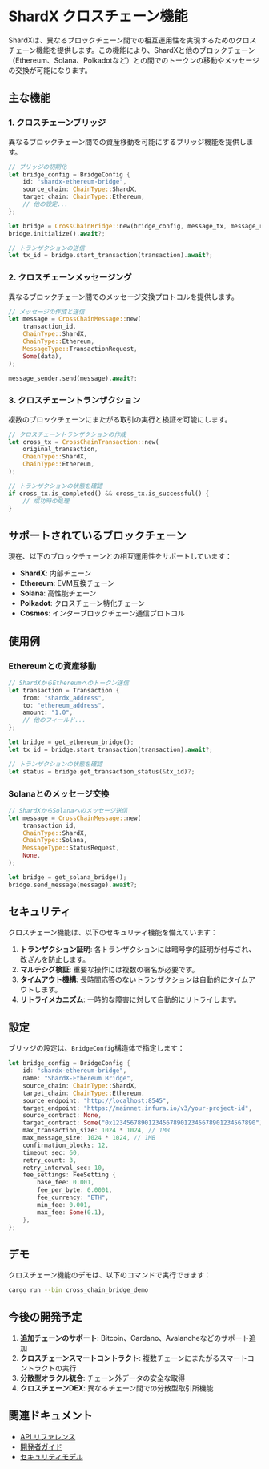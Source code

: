 # ShardX クロスチェーン機能

ShardXは、異なるブロックチェーン間での相互運用性を実現するためのクロスチェーン機能を提供します。この機能により、ShardXと他のブロックチェーン（Ethereum、Solana、Polkadotなど）との間でのトークンの移動やメッセージの交換が可能になります。

## 主な機能

### 1. クロスチェーンブリッジ

異なるブロックチェーン間での資産移動を可能にするブリッジ機能を提供します。

```rust
// ブリッジの初期化
let bridge_config = BridgeConfig {
    id: "shardx-ethereum-bridge",
    source_chain: ChainType::ShardX,
    target_chain: ChainType::Ethereum,
    // 他の設定...
};

let bridge = CrossChainBridge::new(bridge_config, message_tx, message_rx);
bridge.initialize().await?;

// トランザクションの送信
let tx_id = bridge.start_transaction(transaction).await?;
```

### 2. クロスチェーンメッセージング

異なるブロックチェーン間でのメッセージ交換プロトコルを提供します。

```rust
// メッセージの作成と送信
let message = CrossChainMessage::new(
    transaction_id,
    ChainType::ShardX,
    ChainType::Ethereum,
    MessageType::TransactionRequest,
    Some(data),
);

message_sender.send(message).await?;
```

### 3. クロスチェーントランザクション

複数のブロックチェーンにまたがる取引の実行と検証を可能にします。

```rust
// クロスチェーントランザクションの作成
let cross_tx = CrossChainTransaction::new(
    original_transaction,
    ChainType::ShardX,
    ChainType::Ethereum,
);

// トランザクションの状態を確認
if cross_tx.is_completed() && cross_tx.is_successful() {
    // 成功時の処理
}
```

## サポートされているブロックチェーン

現在、以下のブロックチェーンとの相互運用性をサポートしています：

- **ShardX**: 内部チェーン
- **Ethereum**: EVM互換チェーン
- **Solana**: 高性能チェーン
- **Polkadot**: クロスチェーン特化チェーン
- **Cosmos**: インターブロックチェーン通信プロトコル

## 使用例

### Ethereumとの資産移動

```rust
// ShardXからEthereumへのトークン送信
let transaction = Transaction {
    from: "shardx_address",
    to: "ethereum_address",
    amount: "1.0",
    // 他のフィールド...
};

let bridge = get_ethereum_bridge();
let tx_id = bridge.start_transaction(transaction).await?;

// トランザクションの状態を確認
let status = bridge.get_transaction_status(&tx_id)?;
```

### Solanaとのメッセージ交換

```rust
// ShardXからSolanaへのメッセージ送信
let message = CrossChainMessage::new(
    transaction_id,
    ChainType::ShardX,
    ChainType::Solana,
    MessageType::StatusRequest,
    None,
);

let bridge = get_solana_bridge();
bridge.send_message(message).await?;
```

## セキュリティ

クロスチェーン機能は、以下のセキュリティ機能を備えています：

1. **トランザクション証明**: 各トランザクションには暗号学的証明が付与され、改ざんを防止します。
2. **マルチシグ検証**: 重要な操作には複数の署名が必要です。
3. **タイムアウト機構**: 長時間応答のないトランザクションは自動的にタイムアウトします。
4. **リトライメカニズム**: 一時的な障害に対して自動的にリトライします。

## 設定

ブリッジの設定は、`BridgeConfig`構造体で指定します：

```rust
let bridge_config = BridgeConfig {
    id: "shardx-ethereum-bridge",
    name: "ShardX-Ethereum Bridge",
    source_chain: ChainType::ShardX,
    target_chain: ChainType::Ethereum,
    source_endpoint: "http://localhost:8545",
    target_endpoint: "https://mainnet.infura.io/v3/your-project-id",
    source_contract: None,
    target_contract: Some("0x1234567890123456789012345678901234567890"),
    max_transaction_size: 1024 * 1024, // 1MB
    max_message_size: 1024 * 1024, // 1MB
    confirmation_blocks: 12,
    timeout_sec: 60,
    retry_count: 3,
    retry_interval_sec: 10,
    fee_settings: FeeSetting {
        base_fee: 0.001,
        fee_per_byte: 0.0001,
        fee_currency: "ETH",
        min_fee: 0.001,
        max_fee: Some(0.1),
    },
};
```

## デモ

クロスチェーン機能のデモは、以下のコマンドで実行できます：

```bash
cargo run --bin cross_chain_bridge_demo
```

## 今後の開発予定

1. **追加チェーンのサポート**: Bitcoin、Cardano、Avalancheなどのサポート追加
2. **クロスチェーンスマートコントラクト**: 複数チェーンにまたがるスマートコントラクトの実行
3. **分散型オラクル統合**: チェーン外データの安全な取得
4. **クロスチェーンDEX**: 異なるチェーン間での分散型取引所機能

## 関連ドキュメント

- [API リファレンス](../api/cross_chain.md)
- [開発者ガイド](../developers/cross_chain.md)
- [セキュリティモデル](../security/cross_chain.md)